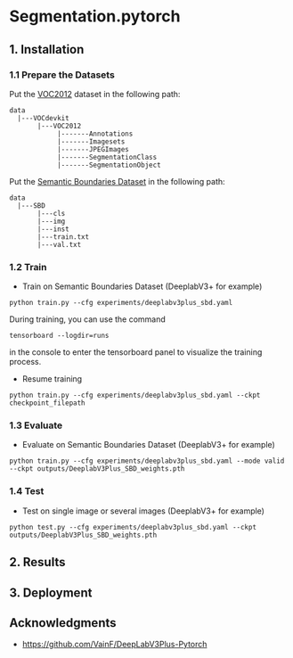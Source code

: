 # Segmentation.pytorch


## 1. Installation
### 1.1 Prepare the Datasets
Put the [VOC2012](http://host.robots.ox.ac.uk/pascal/VOC/voc2012/index.html) dataset in the following path:
```
data
  |---VOCdevkit
       |---VOC2012
            |-------Annotations
            |-------Imagesets
            |-------JPEGImages
            |-------SegmentationClass
            |-------SegmentationObject
```
Put the [Semantic Boundaries Dataset](http://home.bharathh.info/pubs/codes/SBD/download.html) in the following path:
```
data
  |---SBD
       |---cls
       |---img
       |---inst
       |---train.txt
       |---val.txt
```

### 1.2 Train
+ Train on Semantic Boundaries Dataset (DeeplabV3+ for example)
```commandline
python train.py --cfg experiments/deeplabv3plus_sbd.yaml
```
During training, you can use the command
```commandline
tensorboard --logdir=runs
```
in the console to enter the tensorboard panel to visualize the training process.
+ Resume training
```commandline
python train.py --cfg experiments/deeplabv3plus_sbd.yaml --ckpt checkpoint_filepath
```

### 1.3 Evaluate
+ Evaluate on Semantic Boundaries Dataset (DeeplabV3+ for example)
```commandline
python train.py --cfg experiments/deeplabv3plus_sbd.yaml --mode valid --ckpt outputs/DeeplabV3Plus_SBD_weights.pth
```


### 1.4 Test
+ Test on single image or several images (DeeplabV3+ for example)
```commandline
python test.py --cfg experiments/deeplabv3plus_sbd.yaml --ckpt outputs/DeeplabV3Plus_SBD_weights.pth
```


## 2. Results

## 3. Deployment

## Acknowledgments
+ https://github.com/VainF/DeepLabV3Plus-Pytorch